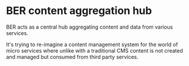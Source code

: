 # BER content aggregation hub

BER acts as a central hub aggregating content and data from various services.

It's trying to re-imagine a content management system for the world of micro
services where unlike with a traditional CMS content is not created and managed
but consumed from third party services.
